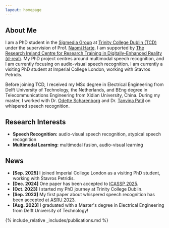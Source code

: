 ```yaml
---
layout: homepage
---
```


## About Me

I am a PhD student in the <a href="https://sigmedia.github.io" target="_blank">Sigmedia Group</a> at <a href="https://www.tcd.ie/" target="_blank">Trinity College Dublin (TCD)</a> under the supervision of Prof. <a href="https://sigmedia.github.io/team/nharte" target="_blank">Naomi Harte</a>. I am supported by [The Research Ireland Centre for Research Training in Digitally-Enhanced Reality (d-real)](https://d-real.ie/). My PhD project centres around multimodal speech recognition, and I am currently focusing on audio-visual speech recognition. I am currently a visiting PhD student at Imperial College London, working with Stavros Petridis.

Before joining TCD, I received my MSc degree in Electrical Engineering from Delft University of Technology, the Netherlands, and BEng degree in Telecommunications Engineering from Xidian University, China. During my master, I worked with Dr. <a href="https://odettescharenborg.wordpress.com/" target="_blank">Odette Scharenborg</a> and Dr. <a href="https://sites.google.com/site/tanvinabpatel/" target="_blank">Tanvina Patil</a> on whispered speech recognition. 

## Research Interests

- **Speech Recognition:** audio-visual speech recognition, atypical speech recognition
- **Multimodal Learning:** multimodal fusion, audio-visual learning

## News

- **[Sep. 2025]** I joined Imperial College London as a visiting PhD student, working with Stavros Petridis.
- **[Dec. 2024]** One paper has been accepted to <a href="https://2025.ieeeicassp.org/" target="_blank">ICASSP 2025</a>.
- **[Oct. 2023]** I started my PhD journey at Trinity College Dublin.
- **[Sep. 2023]** My first paper about whispered speech recognition has been accepted at <a href="http://www.asru2023.org/" target="_blank">ASRU 2023</a>.
- **[Aug. 2023]** I graduated with a Master's degree in Electrical Engineering from Delft University of Technology!



{% include_relative _includes/publications.md %}

<!-- {% include_relative _includes/services.md %} -->

<!-- {% include_relative  _includes/clustrmap.html style="js" %} -->
